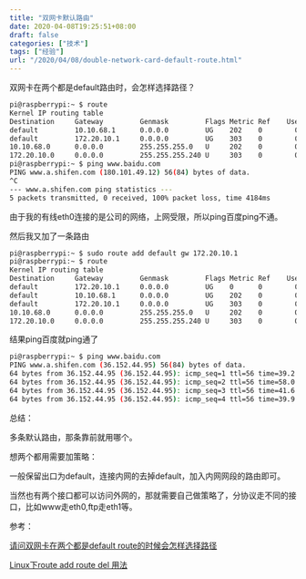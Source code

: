 ```yaml
---
title: "双网卡默认路由"
date: 2020-04-08T19:25:51+08:00
draft: false
categories: ["技术"]
tags: ["经验"]
url: "/2020/04/08/double-network-card-default-route.html"
---
```


双网卡在两个都是default路由时，会怎样选择路径？

```bash
pi@raspberrypi:~ $ route 
Kernel IP routing table
Destination     Gateway         Genmask         Flags Metric Ref    Use Iface
default         10.10.68.1      0.0.0.0         UG    202    0        0 eth0
default         172.20.10.1     0.0.0.0         UG    303    0        0 wlan0
10.10.68.0      0.0.0.0         255.255.255.0   U     202    0        0 eth0
172.20.10.0     0.0.0.0         255.255.255.240 U     303    0        0 wlan0
pi@raspberrypi:~ $ ping www.baidu.com
PING www.a.shifen.com (180.101.49.12) 56(84) bytes of data.
^C
--- www.a.shifen.com ping statistics ---
5 packets transmitted, 0 received, 100% packet loss, time 4184ms

```

由于我的有线eth0连接的是公司的网络，上网受限，所以ping百度ping不通。

然后我又加了一条路由

```bash
pi@raspberrypi:~ $ sudo route add default gw 172.20.10.1
pi@raspberrypi:~ $ route
Kernel IP routing table
Destination     Gateway         Genmask         Flags Metric Ref    Use Iface
default         172.20.10.1     0.0.0.0         UG    0      0        0 wlan0
default         10.10.68.1      0.0.0.0         UG    202    0        0 eth0
default         172.20.10.1     0.0.0.0         UG    303    0        0 wlan0
10.10.68.0      0.0.0.0         255.255.255.0   U     202    0        0 eth0
172.20.10.0     0.0.0.0         255.255.255.240 U     303    0        0 wlan0
```

结果ping百度就ping通了

```bash
pi@raspberrypi:~ $ ping www.baidu.com
PING www.a.shifen.com (36.152.44.95) 56(84) bytes of data.
64 bytes from 36.152.44.95 (36.152.44.95): icmp_seq=1 ttl=56 time=39.2 ms
64 bytes from 36.152.44.95 (36.152.44.95): icmp_seq=2 ttl=56 time=58.0 ms
64 bytes from 36.152.44.95 (36.152.44.95): icmp_seq=3 ttl=56 time=41.6 ms
64 bytes from 36.152.44.95 (36.152.44.95): icmp_seq=4 ttl=56 time=39.9 ms
```

总结：

多条默认路由，那条靠前就用哪个。

想两个都用需要加策略：

一般保留出口为default，连接内网的去掉default，加入内网网段的路由即可。

当然也有两个接口都可以访问外网的，那就需要自己做策略了，分协议走不同的接口，比如www走eth0,ftp走eth1等。




参考：

[请问双网卡在两个都是default route的时候会怎样选择路径](https://www.phpfans.net/ask/fansa1/3636744859.html)

[Linux下route add route del 用法](https://www.linuxidc.com/Linux/2010-11/30032.htm)

